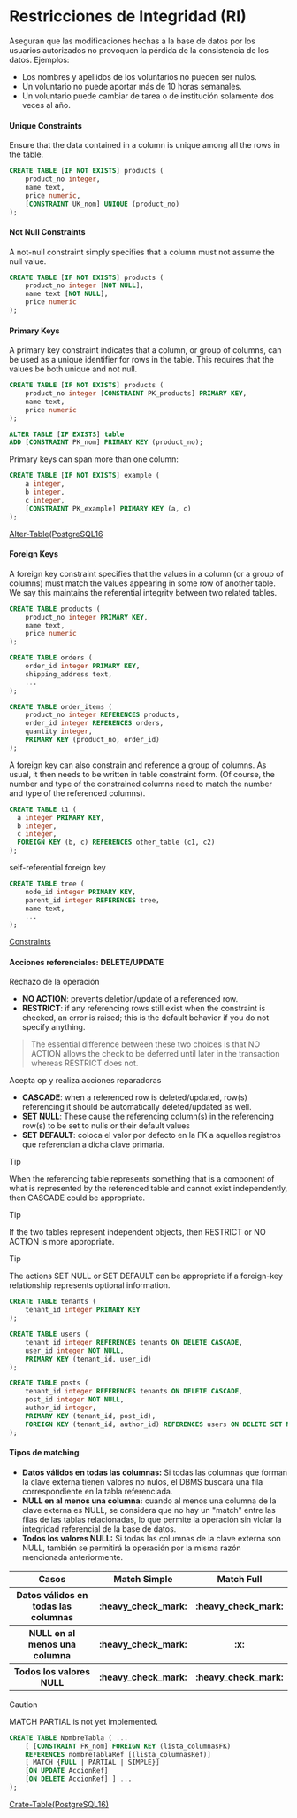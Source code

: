 <h1>Restricciones de Integridad (RI)</h1>
Aseguran que las modificaciones hechas a la base de datos por los usuarios autorizados no provoquen la pérdida de la consistencia de los datos. Ejemplos:

* Los nombres y apellidos de los voluntarios no pueden ser nulos.
* Un voluntario no puede aportar más de 10 horas semanales.
* Un voluntario puede cambiar de tarea o de institución solamente dos veces al año.

<h4>Unique Constraints </h4>
Ensure that the data contained in a column is unique among all the rows in the table.

```SQL
CREATE TABLE [IF NOT EXISTS] products (
    product_no integer,
    name text,
    price numeric,
    [CONSTRAINT UK_nom] UNIQUE (product_no)
);
```

<h4>Not Null Constraints</h4>
A not-null constraint simply specifies that a column must not assume the null value.

```SQL
CREATE TABLE [IF NOT EXISTS] products (
    product_no integer [NOT NULL],
    name text [NOT NULL],
    price numeric
);
```

<h4>Primary Keys</h4>
A primary key constraint indicates that a column, or group of columns, can be used as a unique identifier for rows in the table. This requires that the values be both unique and not null.

```SQL
CREATE TABLE [IF NOT EXISTS] products (
    product_no integer [CONSTRAINT PK_products] PRIMARY KEY,
    name text,
    price numeric
);

ALTER TABLE [IF EXISTS] table
ADD [CONSTRAINT PK_nom] PRIMARY KEY (product_no);
```

Primary keys can span more than one column:

```SQL
CREATE TABLE [IF NOT EXISTS] example (
    a integer,
    b integer,
    c integer,
    [CONSTRAINT PK_example] PRIMARY KEY (a, c)
);
```
[Alter-Table(PostgreSQL16](https://www.postgresql.org/docs/16/sql-altertable.html)

<h4>Foreign Keys</h4>
A foreign key constraint specifies that the values in a column (or a group of columns) must match the values appearing in some row of another table. We say this maintains the referential integrity between two related tables.

```SQL
CREATE TABLE products (
    product_no integer PRIMARY KEY,
    name text,
    price numeric
);

CREATE TABLE orders (
    order_id integer PRIMARY KEY,
    shipping_address text,
    ...
);

CREATE TABLE order_items (
    product_no integer REFERENCES products,
    order_id integer REFERENCES orders,
    quantity integer,
    PRIMARY KEY (product_no, order_id)
);
```
A foreign key can also constrain and reference a group of columns. As usual, it then needs to be written in table constraint form. (Of course, the number and type of the constrained columns need to match the number and type of the referenced columns).

```SQL
CREATE TABLE t1 (
  a integer PRIMARY KEY,
  b integer,
  c integer,
  FOREIGN KEY (b, c) REFERENCES other_table (c1, c2)
);
```
self-referential foreign key

```SQL
CREATE TABLE tree (
    node_id integer PRIMARY KEY,
    parent_id integer REFERENCES tree,
    name text,
    ...
);
```

[Constraints](https://www.postgresql.org/docs/16/ddl-constraints.html#DDL-CONSTRAINTS-FK)

<h4>Acciones referenciales: DELETE/UPDATE</h4>

Rechazo de la operación

* **NO ACTION**: prevents deletion/update of a referenced row.
* **RESTRICT**: if any referencing rows still exist when the constraint is checked, an error is raised; this is the default behavior if you do not specify anything.

> The essential difference between these two choices is that NO ACTION allows the check to be deferred until later in the transaction whereas RESTRICT does not.

Acepta op y realiza acciones reparadoras

* **CASCADE**: when a referenced row is deleted/updated, row(s) referencing it should be automatically deleted/updated as well.
* **SET NULL**: These cause the referencing column(s) in the referencing row(s) to be set to nulls or their default values
* **SET DEFAULT**: coloca el valor por defecto en la FK a aquellos registros que referencian a dicha clave primaria.

> [!TIP]
> When the referencing table represents something that is a component of what is represented by the referenced table and cannot exist independently, then CASCADE could be appropriate.

> [!TIP]
> If the two tables represent independent objects, then RESTRICT or NO ACTION is more appropriate.

> [!TIP]
> The actions SET NULL or SET DEFAULT can be appropriate if a foreign-key relationship represents optional information.

```SQL
CREATE TABLE tenants (
    tenant_id integer PRIMARY KEY
);

CREATE TABLE users (
    tenant_id integer REFERENCES tenants ON DELETE CASCADE,
    user_id integer NOT NULL,
    PRIMARY KEY (tenant_id, user_id)
);

CREATE TABLE posts (
    tenant_id integer REFERENCES tenants ON DELETE CASCADE,
    post_id integer NOT NULL,
    author_id integer,
    PRIMARY KEY (tenant_id, post_id),
    FOREIGN KEY (tenant_id, author_id) REFERENCES users ON DELETE SET NULL (author_id)
);
```

<h4>Tipos de matching</h4>

* **Datos válidos en todas las columnas:** Si todas las columnas que forman la clave externa tienen valores no nulos, el DBMS buscará una fila correspondiente en la tabla referenciada.
* **NULL en al menos una columna:** cuando al menos una columna de la clave externa es NULL, se considera que no hay un "match" entre las filas de las tablas relacionadas, lo que permite la operación sin violar la integridad referencial de la base de datos.
* **Todos los valores NULL:** Si todas las columnas de la clave externa son NULL, también se permitirá la operación por la misma razón mencionada anteriormente.

<table>
    <thead>
        <tr>
            <th>Casos</th>
            <th>Match Simple</th>
            <th>Match Full</th>
        </tr>
    </thead>
    <tbody>
        <tr>
            <th>Datos válidos en todas las columnas</th>
            <th>:heavy_check_mark:</th>
            <th>:heavy_check_mark:</th>
        </tr>
        <tr>
            <th>NULL en al menos una columna</th>
            <th>:heavy_check_mark:</th>
            <th>:x:</th>
        </tr>
        <tr>
            <th>Todos los valores NULL</th>
            <th>:heavy_check_mark:</th>
            <th>:heavy_check_mark:</th>
        </tr>
    </tbody>
</table>

> [!CAUTION]
> MATCH PARTIAL is not yet implemented.

```SQL
CREATE TABLE NombreTabla ( ...
    [ [CONSTRAINT FK_nom] FOREIGN KEY (lista_columnasFK)
    REFERENCES nombreTablaRef [(lista_columnasRef)]
    [ MATCH {FULL | PARTIAL | SIMPLE}]
    [ON UPDATE AccionRef]
    [ON DELETE AccionRef] ] ...
);
```
[Crate-Table(PostgreSQL16)](https://www.postgresql.org/docs/16/sql-createtable.html)